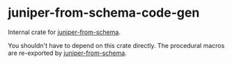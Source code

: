 # juniper-from-schema-code-gen

Internal crate for [juniper-from-schema](https://crates.io/crates/juniper-from-schema).

You shouldn't have to depend on this crate directly. The procedural macros are re-exported by [juniper-from-schema](https://crates.io/crates/juniper-from-schema).
